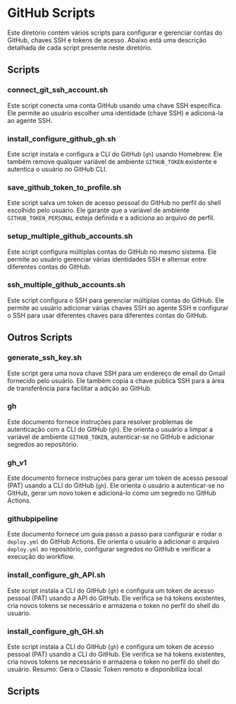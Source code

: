 # GitHub Scripts

Este diretório contém vários scripts para configurar e gerenciar contas do GitHub, chaves SSH e tokens de acesso. Abaixo está uma descrição detalhada de cada script presente neste diretório.

## Scripts

### connect_git_ssh_account.sh
Este script conecta uma conta GitHub usando uma chave SSH específica. Ele permite ao usuário escolher uma identidade (chave SSH) e adicioná-la ao agente SSH.

### install_configure_github_gh.sh
Este script instala e configura a CLI do GitHub (`gh`) usando Homebrew. Ele também remove qualquer variável de ambiente `GITHUB_TOKEN` existente e autentica o usuário no GitHub CLI.

### save_github_token_to_profile.sh
Este script salva um token de acesso pessoal do GitHub no perfil do shell escolhido pelo usuário. Ele garante que a variável de ambiente `GITHUB_TOKEN_PERSONAL` esteja definida e a adiciona ao arquivo de perfil.

### setup_multiple_github_accounts.sh
Este script configura múltiplas contas do GitHub no mesmo sistema. Ele permite ao usuário gerenciar várias identidades SSH e alternar entre diferentes contas do GitHub.

### ssh_multiple_github_accounts.sh
Este script configura o SSH para gerenciar múltiplas contas do GitHub. Ele permite ao usuário adicionar várias chaves SSH ao agente SSH e configurar o SSH para usar diferentes chaves para diferentes contas do GitHub.

## Outros Scripts

### generate_ssh_key.sh
Este script gera uma nova chave SSH para um endereço de email do Gmail fornecido pelo usuário. Ele também copia a chave pública SSH para a área de transferência para facilitar a adição ao GitHub.

### gh
Este documento fornece instruções para resolver problemas de autenticação com a CLI do GitHub (`gh`). Ele orienta o usuário a limpar a variável de ambiente `GITHUB_TOKEN`, autenticar-se no GitHub e adicionar segredos ao repositório.

### gh_v1
Este documento fornece instruções para gerar um token de acesso pessoal (PAT) usando a CLI do GitHub (`gh`). Ele orienta o usuário a autenticar-se no GitHub, gerar um novo token e adicioná-lo como um segredo no GitHub Actions.

### githubpipeline
Este documento fornece um guia passo a passo para configurar e rodar o `deploy.yml` do GitHub Actions. Ele orienta o usuário a adicionar o arquivo `deploy.yml` ao repositório, configurar segredos no GitHub e verificar a execução do workflow.

### install_configure_gh_API.sh
Este script instala a CLI do GitHub (`gh`) e configura um token de acesso pessoal (PAT) usando a API do GitHub. Ele verifica se há tokens existentes, cria novos tokens se necessário e armazena o token no perfil do shell do usuário.

### install_configure_gh_GH.sh
Este script instala a CLI do GitHub (`gh`) e configura um token de acesso pessoal (PAT) usando a CLI do GitHub. Ele verifica se há tokens existentes, cria novos tokens se necessário e armazena o token no perfil do shell do usuário.
Resumo: Gera o Classic Token remoto e disponibiliza local

## Scripts
